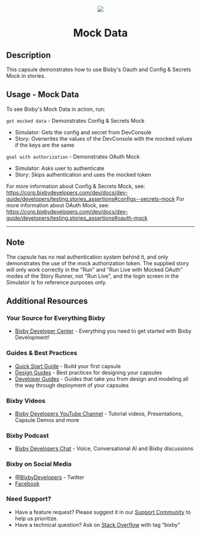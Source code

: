 <p align="Center">
  <img src="https://bixbydevelopers.com/dev/docs-assets/resources/dev-guide/bixby_logo_github-11221940070278028369.png">
  <br/>
  <h1 align="Center">Mock Data</h1>
</p>

## Description

This capsule demonstrates how to use Bixby's Oauth and Config & Secrets Mock in stories.

## Usage - Mock Data

To see Bixby's Mock Data in action, run:

`get mocked data` - Demonstrates Config & Secrets Mock

- Simulator: Gets the config and secret from DevConsole
- Story: Overwrites the values of the DevConsole with the mocked values if the keys are the same

`goal with authorization` - Demonstrates OAuth Mock

- Simulator: Asks user to authenticate
- Story: Skips authentication and uses the mocked token

For more information about Config & Secrets Mock, see: https://corp.bixbydevelopers.com/dev/docs/dev-guide/developers/testing.stories_assertions#configs--secrets-mock
For more information about OAuth Mock, see: https://corp.bixbydevelopers.com/dev/docs/dev-guide/developers/testing.stories_assertions#oauth-mock

---

## Note

The capsule has no real authentication system behind it, and only demonstrates the use of the mock authorization token. The supplied story will only work correctly in the "Run" and "Run Live with Mocked OAuth" modes of the Story Runner, not "Run Live", and the login screen in the Simulator is for reference purposes only.

## Additional Resources

### Your Source for Everything Bixby

* [Bixby Developer Center](http://bixbydevelopers.com) - Everything you need to get started with Bixby Development!

### Guides & Best Practices

* [Quick Start Guide](https://bixbydevelopers.com/dev/docs/get-started/quick-start) - Build your first capsule
* [Design Guides](https://bixbydevelopers.com/dev/docs/dev-guide/design-guides) - Best practices for designing your capsules
* [Developer Guides](https://bixbydevelopers.com/dev/docs/dev-guide/developers) - Guides that take you from design and modeling all the way through deployment of your capsules

### Bixby Videos

* [Bixby Developers YouTube Channel](https://www.youtube.com/c/bixbydevelopers) - Tutorial videos, Presentations, Capsule Demos and more

### Bixby Podcast

* [Bixby Developers Chat](http://bixbydev.buzzsprout.com/) - Voice, Conversational AI and Bixby discussions

### Bixby on Social Media

* [@BixbyDevelopers](https://twitter.com/bixbydevelopers) - Twitter
* [Facebook](https://facebook.com/BixbyDevelopers)

### Need Support?

* Have a feature request? Please suggest it in our [Support Community](https://support.bixbydevelopers.com/hc/en-us/community/topics/360000183273-Feature-Requests) to help us prioritize.
* Have a technical question? Ask on [Stack Overflow](https://stackoverflow.com/questions/tagged/bixby) with tag “bixby”
